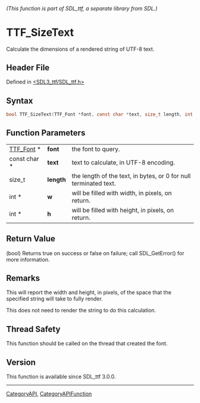 ###### (This function is part of SDL_ttf, a separate library from SDL.)
# TTF_SizeText

Calculate the dimensions of a rendered string of UTF-8 text.

## Header File

Defined in [<SDL3_ttf/SDL_ttf.h>](https://github.com/libsdl-org/SDL_ttf/blob/main/include/SDL3_ttf/SDL_ttf.h)

## Syntax

```c
bool TTF_SizeText(TTF_Font *font, const char *text, size_t length, int *w, int *h);
```

## Function Parameters

|                        |            |                                                                  |
| ---------------------- | ---------- | ---------------------------------------------------------------- |
| [TTF_Font](TTF_Font) * | **font**   | the font to query.                                               |
| const char *           | **text**   | text to calculate, in UTF-8 encoding.                            |
| size_t                 | **length** | the length of the text, in bytes, or 0 for null terminated text. |
| int *                  | **w**      | will be filled with width, in pixels, on return.                 |
| int *                  | **h**      | will be filled with height, in pixels, on return.                |

## Return Value

(bool) Returns true on success or false on failure; call SDL_GetError() for
more information.

## Remarks

This will report the width and height, in pixels, of the space that the
specified string will take to fully render.

This does not need to render the string to do this calculation.

## Thread Safety

This function should be called on the thread that created the font.

## Version

This function is available since SDL_ttf 3.0.0.

----
[CategoryAPI](CategoryAPI), [CategoryAPIFunction](CategoryAPIFunction)

